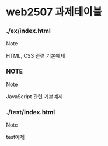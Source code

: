 # web2507 과제테이블

### ./ex/index.html
> [!NOTE]
> HTML, CSS 관련 기본예제

### NOTE
> [!NOTE]
> JavaScript 관련 기본예제

### ./test/index.html
> [!NOTE]
> test예제

